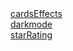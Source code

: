 <div>
  <a href='https://minjunkimsdaads.github.io/made-UI-UX/cardsEffects/index.html'>cardsEffects</a>
</div>

<div>
  <a href='https://minjunkimsdaads.github.io/made-UI-UX/darkmode/index.html'>darkmode</a>
</div>

<div>
  <a href='https://minjunkimsdaads.github.io/made-UI-UX/starRating/index.html'>starRating</a>
</div>
